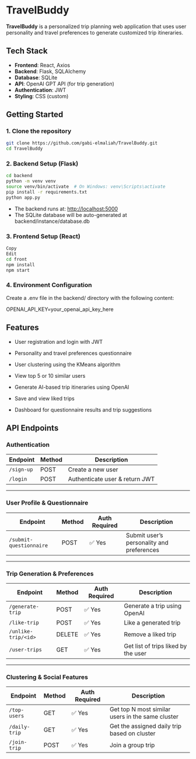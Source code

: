 # TravelBuddy

**TravelBuddy** is a personalized trip planning web application that uses user personality and travel preferences to generate customized trip itineraries.

## Tech Stack

- **Frontend**: React, Axios
- **Backend**: Flask, SQLAlchemy
- **Database**: SQLite
- **API**: OpenAI GPT API (for trip generation)
- **Authentication**: JWT
- **Styling**: CSS (custom)

## Getting Started

### 1. Clone the repository

```bash
git clone https://github.com/gabi-elmaliah/TravelBuddy.git
cd TravelBuddy
```

### 2. Backend Setup (Flask)

```bash
cd backend
python -m venv venv
source venv/bin/activate  # On Windows: venv\Scripts\activate
pip install -r requirements.txt
python app.py
```

- The backend runs at: <http://localhost:5000>
- The SQLite database will be auto-generated at backend/instance/database.db

### 3. Frontend Setup (React)

```bash
Copy
Edit
cd front
npm install
npm start
```

### 4. Environment Configuration

Create a .env file in the backend/ directory with the following content:

OPENAI_API_KEY=your_openai_api_key_here

## Features

- User registration and login with JWT

- Personality and travel preferences questionnaire

- User clustering using the KMeans algorithm

- View top 5 or 10 similar users

- Generate AI-based trip itineraries using OpenAI

- Save and view liked trips

- Dashboard for questionnaire results and trip suggestions

## API Endpoints

### Authentication

| Endpoint       | Method | Description                    |
|----------------|--------|--------------------------------|
| `/sign-up`     | POST   | Create a new user              |
| `/login`       | POST   | Authenticate user & return JWT |

---

### User Profile & Questionnaire

| Endpoint                  | Method | Auth Required | Description                                  |
|---------------------------|--------|----------------|----------------------------------------------|
| `/submit-questionnaire`   | POST   | ✅ Yes         | Submit user’s personality and preferences     |

---

### Trip Generation & Preferences

| Endpoint           | Method | Auth Required | Description                                     |
|--------------------|--------|----------------|-------------------------------------------------|
| `/generate-trip`   | POST   | ✅ Yes         | Generate a trip using OpenAI                    |
| `/like-trip`       | POST   | ✅ Yes         | Like a generated trip                           |
| `/unlike-trip/<id>`| DELETE | ✅ Yes         | Remove a liked trip                             |
| `/user-trips`      | GET    | ✅ Yes         | Get list of trips liked by the user             |

---

### Clustering & Social Features

| Endpoint           | Method | Auth Required | Description                                     |
|--------------------|--------|----------------|-------------------------------------------------|
| `/top-users`       | GET    | ✅ Yes         | Get top N most similar users in the same cluster|
| `/daily-trip`      | GET    | ✅ Yes         | Get the assigned daily trip based on cluster    |
| `/join-trip`       | POST   | ✅ Yes         | Join a group trip                               |
